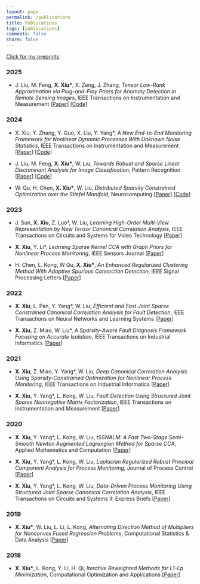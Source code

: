 ```yaml
---
layout: page
permalink: /publications
title: Publications
tags: [publications]
comments: false
share: false
---
```


<a href="https://arxiv.org/search/?query=xiu%2C+xianchao&searchtype=all&abstracts=show&order=-announced_date_first&size=50" class="textlink" target="_blank"> Click for my preprints </a> <br>


### 2025

* J. Liu, M. Feng, <b>X. Xiu*</b>, X. Zeng, J. Zhang, <i>Tensor Low-Rank Approximation via Plug-and-Play Priors for Anomaly Detection in Remote Sensing Images</i>, IEEE Transactions on Instrumentation and Measurement [<a href="https://ieeexplore.ieee.org/document/10935754" class="textlink" target="_blank">Paper</a>] [<a href="https://github.com/xianchaoxiu/PnP-TLRA" class="textlink" target="_blank">Code</a>]



### 2024

* X. Xiu</b>, Y. Zhang, Y. Guo, X. Liu, Y. Yang*, <i>A New End-to-End Monitoring Framework for Nonlinear Dynamic Processes With Unknown Noise Statistics</i>, IEEE Transactions on Instrumentation and Measurement [<a href="https://ieeexplore.ieee.org/abstract/document/10464356" class="textlink" target="_blank">Paper</a>] [<a href="https://github.com/xianchaoxiu/DRNN" class="textlink" target="_blank">Code</a>]

* J. Liu, M. Feng, <b>X. Xiu*</b>, W. Liu, <i>Towards Robust and Sparse Linear Discriminant Analysis for Image Classification</i>, Pattern Recognition [<a href="https://www.sciencedirect.com/science/article/abs/pii/S0031320324002632" class="textlink" target="_blank">Paper</a>] [<a href="https://github.com/EMXlight/RSLDAplus" class="textlink" target="_blank">Code</a>]

* W. Qu, H. Chen, <b>X. Xiu*</b>, W. Liu, <i>Distributed Sparsity Constrained Optimization over the Stiefel Manifold</i>, Neurocomputing [<a href="https://www.sciencedirect.com/science/article/abs/pii/S0925231224010385" class="textlink" target="_blank">Paper</a>] [<a href="https://github.com/wtqu/DREAM" class="textlink" target="_blank">Code</a>]



### 2023

* J. Sun, <b>X. Xiu</b>, Z. Luo*, W. Liu, <i>Learning High-Order Multi-View Representation by New Tensor Canonical Correlation Analysis</i>, IEEE Transactions on Circuits and Systems for Video Technology [<a href="https://ieeexplore.ieee.org/abstract/document/10091146" class="textlink" target="_blank">Paper</a>]

* <b>X. Xiu</b>, Y. Li*, <i>Learning Sparse Kernel CCA with Graph Priors for Nonlinear Process Monitoring</i>, IEEE Sensors Journal [<a href="https://ieeexplore.ieee.org/abstract/document/10050438" class="textlink" target="_blank">Paper</a>]

* H. Chen, L. Kong, W Qu, <b>X. Xiu*</b>, <i>An Enhanced Regularized Clustering Method With Adaptive Spurious Connection Detection</i>, IEEE Signal Processing Letters [<a href="https://ieeexplore.ieee.org/abstract/document/10252040" class="textlink" target="_blank">Paper</a>]


### 2022

* <b>X. Xiu</b>, L. Pan, Y. Yang*, W. Liu, <i>Efficient and Fast Joint Sparse Constrained Canonical Correlation Analysis for Fault Detection</i>, IEEE Transactions on Neural Networks and Learning Systems [<a href="https://ieeexplore.ieee.org/document/9887978" class="textlink" target="_blank">Paper</a>]

* <b>X. Xiu</b>, Z. Miao, W. Liu*, <i>A Sparsity-Aware Fault Diagnosis Framework Focusing on Accurate Isolation</i>, IEEE Transactions on Industrial Informatics [<a href="https://ieeexplore.ieee.org/abstract/document/9788040" class="textlink" target="_blank">Paper</a>]


### 2021

* <b>X. Xiu</b>, Z. Miao, Y. Yang*, W. Liu, <i>Deep Canonical Correlation Analysis Using Sparsity-Constrained Optimization for Nonlinear Process Monitoring</i>, IEEE Transactions on Industrial Informatics [<a href="https://ieeexplore.ieee.org/document/9583864" class="textlink" target="_blank">Paper</a>]

* <b>X. Xiu</b>, Y. Yang*, L. Kong, W. Liu, <i>Fault Detection Using Structured Joint Sparse Nonnegative Matrix Factorization</i>, IEEE Transactions on Instrumentation and Measurement [<a href="https://ieeexplore.ieee.org/abstract/document/9381237" class="textlink" target="_blank">Paper</a>]



### 2020

* <b>X. Xiu</b>, Y. Yang*, L. Kong, W. Liu, <i>tSSNALM: A Fast Two-Stage Semi-Smooth Newton Augmented Lagrangian Method for Sparse CCA</i>, Applied Mathematics and Computation [<a href="https://www.sciencedirect.com/science/article/abs/pii/S0096300320302411" class="textlink" target="_blank">Paper</a>]

* <b>X. Xiu</b>, Y. Yang*, L. Kong, W. Liu, <i>Laplacian Regularized Robust Principal Component Analysis for Process Monitoring</i>, Journal of Process Control [<a href="https://www.sciencedirect.com/science/article/abs/pii/S095915242030247X" class="textlink" target="_blank">Paper</a>]

* <b>X. Xiu</b>, Y. Yang*, L. Kong, W. Liu, <i>Data-Driven Process Monitoring Using Structured Joint Sparse Canonical Correlation Analysis</i>, IEEE Transactions on Circuits and Systems II: Express Briefs [<a href="https://ieeexplore.ieee.org/abstract/document/9068308/" class="textlink" target="_blank">Paper</a>]



### 2019

* <b>X. Xiu*</b>, W. Liu, L. Li, L. Kong, <i>Alternating Direction Method of Multipliers for Nonconvex Fused Regression Problems</i>, Computational Statistics & Data Analysis [<a href="https://www.sciencedirect.com/science/article/abs/pii/S0167947319300039" class="textlink" target="_blank">Paper</a>]



### 2018

* <b>X. Xiu*</b>, L. Kong, Y. Li, H. Qi, <i>Iterative Reweighted Methods for L1-Lp Minimization</i>, Computational Optimization and Applications [<a href="https://link.springer.com/article/10.1007/s10589-017-9977-7" class="textlink" target="_blank">Paper</a>]

